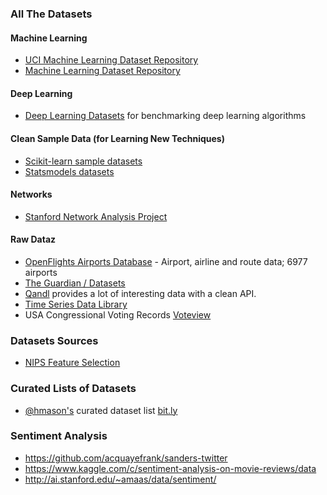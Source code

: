 ### All The Datasets

#### Machine Learning

* [UCI Machine Learning Dataset Repository](https://archive.ics.uci.edu/ml/datasets.html)
* [Machine Learning Dataset Repository](http://mldata.org/)

#### Deep Learning

* [Deep Learning Datasets](http://deeplearning.net/datasets/) for benchmarking deep learning algorithms

#### Clean Sample Data (for Learning New Techniques)

* [Scikit-learn sample datasets](http://scikit-learn.org/stable/datasets/index.html)
* [Statsmodels datasets](http://statsmodels.sourceforge.net/devel/datasets/index.html)


#### Networks
* [Stanford Network Analysis Project](https://snap.stanford.edu/)

#### Raw Dataz

* [OpenFlights Airports Database](http://openflights.org/data.html) - Airport, airline and route data; 6977 airports
* [The Guardian / Datasets](http://www.theguardian.com/news/datablog/interactive/2013/jan/14/all-our-datasets-index)
* [Qandl](http://www.quandl.com) provides a lot of interesting data with a clean API.
* [Time Series Data Library](http://datamarket.com/data/list/?q=provider:tsdl)
* USA Congressional Voting Records [Voteview](http://voteview.org/downloads.asp)

### Datasets Sources

* [NIPS Feature Selection](http://www.nipsfsc.ecs.soton.ac.uk/datasets/)

### Curated Lists of Datasets

* [@hmason's](https://twitter.com/hmason) curated dataset list [bit.ly](https://web.archive.org/web/20150320022752/https://bitly.com/bundles/hmason/1)

### Sentiment Analysis
* https://github.com/acquayefrank/sanders-twitter
* https://www.kaggle.com/c/sentiment-analysis-on-movie-reviews/data
* http://ai.stanford.edu/~amaas/data/sentiment/
